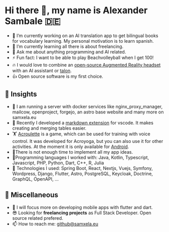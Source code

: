 # Hi there 👋, my name is Alexander Sambale 🇩🇪

- 🔭 I’m currently working on an AI translation app to get bilingual books for vocabulary learning. My personal motivation is to learn spanish.
- 🌱 I’m currently learning all there is about freelancing.
- 💬 Ask me about anything programming and AI related.
- ⚡ Fun fact: I want to be able to play Beachvolleyball when I get 100!
- 🔥 I would love to combine an [open-source Augmented Reality headset](https://docs.projectnorthstar.org/project-north-star/) with an AI assistant or [talon](https://talonvoice.com).
- 👍 Open source software is my first choice.

## 👀 Insights 

- 🏰 I am running a server with docker services like nginx_proxy_manager, mailcow, openproject, forgejo, an astro base website and many more on samxela.eu
- 🎉 Recently I developed a [markdown extension](https://marketplace.visualstudio.com/items?itemName=samxela.markdown-table-structure-based) for vscode. It makes creating and merging tables easier. 
- 🏋 [Acroulette](https://samxela.eu/acroulette) is a game, which can be used for training with voice control. It was developed for Acroyoga, but you can also use it for other activities. At the moment it is only available for [Android](https://play.google.com/store/apps/details?id=de.samxela.acroulette&pcampaignid=pcampaignidMKT-Other-global-all-co-prtnr-py-PartBadge-Mar2515-1).
- 🏃There is not enough time to implement all my app ideas.
- 💪Programming languages I worked with: Java, Kotlin, Typescript, Javascript, PHP, Python, Dart, C++, R, Julia
- 🚀 Technologies I used: Spring Boot, React, Nextjs, Vuejs, Symfony, Wordpress, Django, Flutter, Astro, PostgreSQL, Keycloak, Doctrine, GraphQL, OpenAPI, ...

## 💼 Miscellaneous

- 💫 I will focus more on developing mobile apps with flutter and dart.
- 😎 Looking for **freelancing projects** as Full Stack Developer. Open source related prefered.
- 📫 How to reach me: github@samxela.eu
